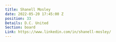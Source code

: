 ```yaml
---
title: Shanell Mosley
date: 2022-05-20 17:45:00 Z
position: 33
Details: D.C. United
Section: board
Link: https://www.linkedin.com/in/shanell-mosley/
---
```


